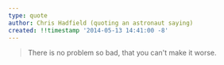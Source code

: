 ```yaml
---
type: quote
author: Chris Hadfield (quoting an astronaut saying)
created: !!timestamp '2014-05-13 14:41:00 -8'
---
```

> There is no problem so bad, that you can't make it worse.
